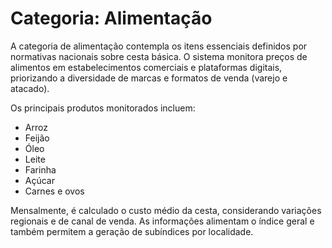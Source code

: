 # Categoria: Alimentação

A categoria de alimentação contempla os itens essenciais definidos por normativas nacionais sobre cesta básica. O sistema monitora preços de alimentos em estabelecimentos comerciais e plataformas digitais, priorizando a diversidade de marcas e formatos de venda (varejo e atacado).

Os principais produtos monitorados incluem:
- Arroz
- Feijão
- Óleo
- Leite
- Farinha
- Açúcar
- Carnes e ovos

Mensalmente, é calculado o custo médio da cesta, considerando variações regionais e de canal de venda. As informações alimentam o índice geral e também permitem a geração de subíndices por localidade.
